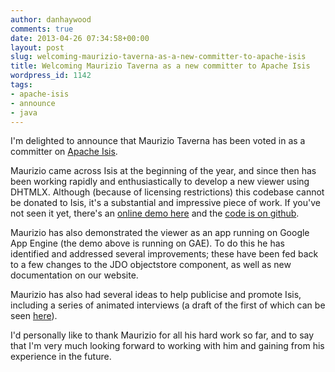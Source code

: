 ```yaml
---
author: danhaywood
comments: true
date: 2013-04-26 07:34:58+00:00
layout: post
slug: welcoming-maurizio-taverna-as-a-new-committer-to-apache-isis
title: Welcoming Maurizio Taverna as a new committer to Apache Isis
wordpress_id: 1142
tags:
- apache-isis
- announce
- java
---
```


I'm delighted to announce that Maurizio Taverna has been voted in as a committer on [Apache Isis](http://isis.apache.org).

Maurizio came across Isis at the beginning of the year, and since then has been working rapidly and enthusiastically to develop a new viewer using DHTMLX. Although (because of licensing restrictions) this codebase cannot be donated to Isis, it's a substantial and impressive piece of work. If you've not seen it yet, there's an [online demo here](http://isis-viewer-dhtmlx.appspot.com/) and the [code is on github](https://github.com/madytyoo/dhtmlx-isis-viewer).

Maurizio has also demonstrated the viewer as an app running on Google App Engine (the demo above is running on GAE). To do this he has identified and addressed several improvements; these have been fed back to a few changes to the JDO objectstore component, as well as new documentation on our website.

Maurizio has also had several ideas to help publicise and promote Isis, including a series of animated interviews (a draft of the first of which can be seen [here](https://docs.google.com/file/d/0B-Ekm92XLvTAN25ZNzNyYjI1eE0/edit?usp=sharing)).

I'd personally like to thank Maurizio for all his hard work so far, and to say that I'm very much looking forward to working with him and gaining from his experience in the future.
